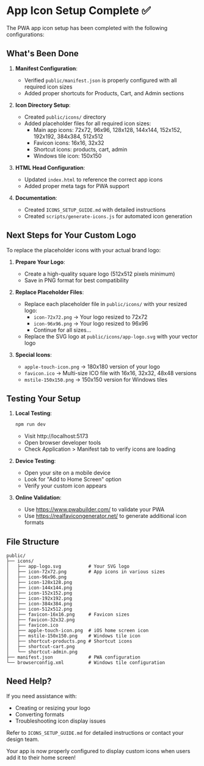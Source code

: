 # App Icon Setup Complete ✅

The PWA app icon setup has been completed with the following configurations:

## What's Been Done

1. **Manifest Configuration**: 
   - Verified `public/manifest.json` is properly configured with all required icon sizes
   - Added proper shortcuts for Products, Cart, and Admin sections

2. **Icon Directory Setup**:
   - Created `public/icons/` directory
   - Added placeholder files for all required icon sizes:
     - Main app icons: 72x72, 96x96, 128x128, 144x144, 152x152, 192x192, 384x384, 512x512
     - Favicon icons: 16x16, 32x32
     - Shortcut icons: products, cart, admin
     - Windows tile icon: 150x150

3. **HTML Head Configuration**:
   - Updated `index.html` to reference the correct app icons
   - Added proper meta tags for PWA support

4. **Documentation**:
   - Created `ICONS_SETUP_GUIDE.md` with detailed instructions
   - Created `scripts/generate-icons.js` for automated icon generation

## Next Steps for Your Custom Logo

To replace the placeholder icons with your actual brand logo:

1. **Prepare Your Logo**:
   - Create a high-quality square logo (512x512 pixels minimum)
   - Save in PNG format for best compatibility

2. **Replace Placeholder Files**:
   - Replace each placeholder file in `public/icons/` with your resized logo:
     - `icon-72x72.png` → Your logo resized to 72x72
     - `icon-96x96.png` → Your logo resized to 96x96
     - Continue for all sizes...
   - Replace the SVG logo at `public/icons/app-logo.svg` with your vector logo

3. **Special Icons**:
   - `apple-touch-icon.png` → 180x180 version of your logo
   - `favicon.ico` → Multi-size ICO file with 16x16, 32x32, 48x48 versions
   - `mstile-150x150.png` → 150x150 version for Windows tiles

## Testing Your Setup

1. **Local Testing**:
   ```bash
   npm run dev
   ```
   - Visit http://localhost:5173
   - Open browser developer tools
   - Check Application > Manifest tab to verify icons are loading

2. **Device Testing**:
   - Open your site on a mobile device
   - Look for "Add to Home Screen" option
   - Verify your custom icon appears

3. **Online Validation**:
   - Use https://www.pwabuilder.com/ to validate your PWA
   - Use https://realfavicongenerator.net/ to generate additional icon formats

## File Structure

```
public/
├── icons/
│   ├── app-logo.svg          # Your SVG logo
│   ├── icon-72x72.png        # App icons in various sizes
│   ├── icon-96x96.png
│   ├── icon-128x128.png
│   ├── icon-144x144.png
│   ├── icon-152x152.png
│   ├── icon-192x192.png
│   ├── icon-384x384.png
│   ├── icon-512x512.png
│   ├── favicon-16x16.png     # Favicon sizes
│   ├── favicon-32x32.png
│   ├── favicon.ico
│   ├── apple-touch-icon.png  # iOS home screen icon
│   ├── mstile-150x150.png    # Windows tile icon
│   ├── shortcut-products.png # Shortcut icons
│   ├── shortcut-cart.png
│   └── shortcut-admin.png
├── manifest.json             # PWA configuration
└── browserconfig.xml         # Windows tile configuration
```

## Need Help?

If you need assistance with:
- Creating or resizing your logo
- Converting formats
- Troubleshooting icon display issues

Refer to `ICONS_SETUP_GUIDE.md` for detailed instructions or contact your design team.

Your app is now properly configured to display custom icons when users add it to their home screen!